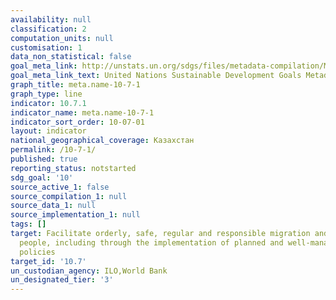 ```yaml
---
availability: null
classification: 2
computation_units: null
customisation: 1
data_non_statistical: false
goal_meta_link: http://unstats.un.org/sdgs/files/metadata-compilation/Metadata-Goal-10.pdf
goal_meta_link_text: United Nations Sustainable Development Goals Metadata (pdf 564kB)
graph_title: meta.name-10-7-1
graph_type: line
indicator: 10.7.1
indicator_name: meta.name-10-7-1
indicator_sort_order: 10-07-01
layout: indicator
national_geographical_coverage: Казахстан
permalink: /10-7-1/
published: true
reporting_status: notstarted
sdg_goal: '10'
source_active_1: false
source_compilation_1: null
source_data_1: null
source_implementation_1: null
tags: []
target: Facilitate orderly, safe, regular and responsible migration and mobility of
  people, including through the implementation of planned and well-managed migration
  policies
target_id: '10.7'
un_custodian_agency: ILO,World Bank
un_designated_tier: '3'
---
```

